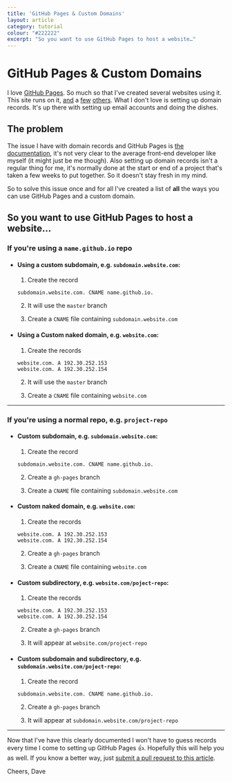 ```yaml
---
title: 'GitHub Pages & Custom Domains'
layout: article
category: tutorial
colour: "#222222"
excerpt: "So you want to use GitHub Pages to host a website…"
---
```


# GitHub Pages & Custom Domains

I love [GitHub Pages](https://pages.github.com/). So much so that I've created several websites using it. This site runs on it, [and](http://docs.basekit.com/) a [few](http://emaildebtforgiveness.me/) [others](http://jessgurr.com). What I don't love is setting up domain records. It's up there with setting up email accounts and doing the dishes.

## The problem

The issue I have with domain records and GitHub Pages is [the documentation](https://help.github.com/articles/setting-up-a-custom-domain-with-github-pages/), it's not very clear to the average front-end developer like myself (it might just be me though). Also setting up domain records isn't a regular thing for me, it's normally done at the start or end of a project that's taken a few weeks to put together. So it doesn't stay fresh in my mind.

So to solve this issue once and for all I've created a list of **all** the ways you can use GitHub Pages and a custom domain.

## So you want to use GitHub Pages to host a website...

### If you're using a `name.github.io` repo

- #### Using a custom subdomain, e.g. `subdomain.website.com`:

  1. Create the record
    ```
    subdomain.website.com. CNAME name.github.io.
    ```

  2. It will use the `master` branch

  3. Create a `CNAME` file containing `subdomain.website.com`

- #### Using a Custom naked domain, e.g. `website.com`:

  1. Create the records
  
    ```
    website.com. A 192.30.252.153
    website.com. A 192.30.252.154
    ```

  2. It will use the `master` branch

  3. Create a `CNAME` file containing `website.com`

---

### If you're using a normal repo, e.g. `project-repo`

- #### Custom subdomain, e.g. `subdomain.website.com`:

  1. Create the record
    ```
    subdomain.website.com. CNAME name.github.io.
    ```

  2. Create a `gh-pages` branch

  3. Create a `CNAME` file containing `subdomain.website.com`

- #### Custom naked domain, e.g. `website.com`:

  1. Create the records
    ```
    website.com. A 192.30.252.153
    website.com. A 192.30.252.154
    ```

  2. Create a `gh-pages` branch

  3. Create a `CNAME` file containing `website.com`

- #### Custom subdirectory, e.g. `website.com/poject-repo`:

  1. Create the records
    ```
    website.com. A 192.30.252.153
    website.com. A 192.30.252.154
    ```

  2. Create a `gh-pages` branch

  3. It will appear at `website.com/project-repo`

- #### Custom subdomain and subdirectory, e.g. `subdomain.website.com/poject-repo`:

  1. Create the record
    ```
    subdomain.website.com. CNAME name.github.io.
    ```

  2. Create a `gh-pages` branch

  3. It will appear at `subdomain.website.com/project-repo`

---

Now that I've have this clearly documented I won't have to guess records every time I come to setting up GitHub Pages :+1:. Hopefully this will help you as well. If you know a better way, just [submit a pull request to this article](https://github.com/daviddarnes/daviddarnes.github.io).

Cheers, Dave
